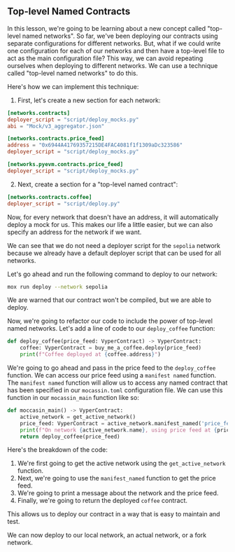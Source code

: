 ## Top-level Named Contracts

In this lesson, we're going to be learning about a new concept called "top-level named networks". So far, we've been deploying our contracts using separate configurations for different networks. But, what if we could write one configuration for each of our networks and then have a top-level file to act as the main configuration file? This way, we can avoid repeating ourselves when deploying to different networks. We can use a technique called "top-level named networks" to do this.

Here's how we can implement this technique:

1. First, let's create a new section for each network:

```toml
[networks.contracts]
deployer_script = "script/deploy_mocks.py"
abi = "Mock/v3_aggregator.json"

[networks.contracts.price_feed]
address = "0x6944A41769357215DE4FAC4081f1f1309aDc323586"
deployer_script = "script/deploy_mocks.py"

[networks.pyevm.contracts.price_feed]
deployer_script = "script/deploy_mocks.py"
```

2. Next, create a section for a "top-level named contract":

```toml
[networks.contracts.coffee]
deployer_script = "script/deploy.py"
```

Now, for every network that doesn't have an address, it will automatically deploy a mock for us. This makes our life a little easier, but we can also specify an address for the network if we want.

We can see that we do not need a deployer script for the `sepolia` network because we already have a default deployer script that can be used for all networks.

Let's go ahead and run the following command to deploy to our network:

```bash
mox run deploy --network sepolia
```

We are warned that our contract won't be compiled, but we are able to deploy.

Now, we're going to refactor our code to include the power of top-level named networks. Let's add a line of code to our `deploy_coffee` function:

```python
def deploy_coffee(price_feed: VyperContract) -> VyperContract:
    coffee: VyperContract = buy_me_a_coffee.deploy(price_feed)
    print(f"Coffee deployed at {coffee.address}")
```

We're going to go ahead and pass in the price feed to the `deploy_coffee` function. We can access our price feed using a `manifest named` function. The `manifest named` function will allow us to access any named contract that has been specified in our `mocassin.toml` configuration file. We can use this function in our `mocassin_main` function like so:

```python
def moccasin_main() -> VyperContract:
    active_network = get_active_network()
    price_feed: VyperContract = active_network.manifest_named('price_feed')
    print(f"On network {active_network.name}, using price feed at {price_feed.address}")
    return deploy_coffee(price_feed)
```

Here's the breakdown of the code:

1. We're first going to get the active network using the `get_active_network` function.
2. Next, we're going to use the `manifest_named` function to get the price feed.
3. We're going to print a message about the network and the price feed.
4. Finally, we're going to return the deployed `coffee` contract.

This allows us to deploy our contract in a way that is easy to maintain and test.

We can now deploy to our local network, an actual network, or a fork network.
